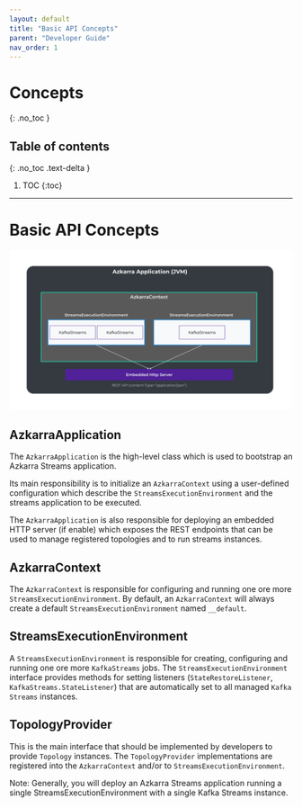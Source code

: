 ```yaml
---
layout: default
title: "Basic API Concepts"
parent: "Developer Guide"
nav_order: 1
---
```


# Concepts
{: .no_toc }

## Table of contents
{: .no_toc .text-delta }

1. TOC
{:toc}

---

# Basic API Concepts

![Overview of Azkarra Streams Concepts](../assets/images/azkarra-concepts-overview.svg)

## AzkarraApplication

The `AzkarraApplication` is the high-level class which is used to bootstrap an Azkarra Streams application.

Its main responsibility is to initialize an `AzkarraContext` using a user-defined configuration which describe 
the `StreamsExecutionEnvironment` and the streams application to be executed.
 
The `AzkarraApplication` is also responsible for deploying an embedded HTTP server (if enable) which exposes the REST endpoints 
that can be used to manage registered topologies and to run streams instances.

## AzkarraContext

The `AzkarraContext` is responsible for configuring and running one ore more `StreamsExecutionEnvironment`.
By default, an `AzkarraContext` will always create a default `StreamsExecutionEnvironment` named `__default`.

## StreamsExecutionEnvironment

A `StreamsExecutionEnvironment` is responsible for creating, configuring and running one ore more `KafkaStreams` jobs.
The `StreamsExecutionEnvironment` interface provides methods for setting listeners (`StateRestoreListener`, `KafkaStreams.StateListener`) that are automatically set to all managed `Kafka Streams` instances.  

## TopologyProvider

This is the main interface that should be implemented by developers to provide `Topology` instances.
The `TopologyProvider` implementations are registered into the `AzkarraContext` and/or to `StreamsExecutionEnvironment`.

Note: Generally, you will deploy an Azkarra Streams application running a single StreamsExecutionEnvironment with a single Kafka Streams instance.

